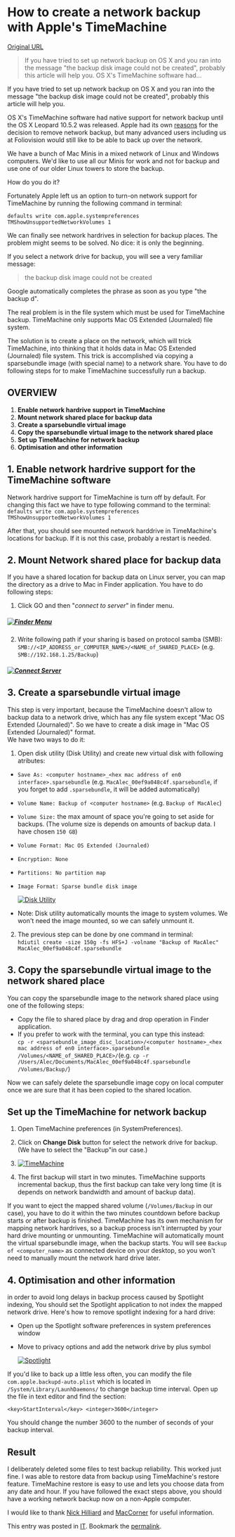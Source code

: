 # How to create a network backup with Apple's TimeMachine

[Original URL](https://foliovision.com/2010/05/network-backup-apple-timemachine)

> If you have tried to set up network backup on OS X and you ran into the message "the backup disk image could not be created", probably this article will help you. OS X's TimeMachine software had...

If you have tried to set up network backup on OS X and you ran into the message "the backup disk image could not be created", probably this article will help you.

OS X's TimeMachine software had native support for network backup until the OS X Leopard 10.5.2 was released. Apple had its own [reasons](http://www.kuro5hin.org/story/2008/5/11/131026/867) for the decision to remove network backup, but many advanced users including us at Foliovision would still like to be able to back up over the network.

We have a bunch of Mac Minis in a mixed network of Linux and Windows computers. We'd like to use all our Minis for work and not for backup and use one of our older Linux towers to store the backup.

How do you do it?

Fortunately Apple left us an option to turn-on network support for TimeMachine by running the following command in terminal:

`defaults write com.apple.systempreferences TMShowUnsupportedNetworkVolumes 1`

We can finally see network hardrives in selection for backup places. The problem might seems to be solved. No dice: it is only the beginning.

If you select a network drive for backup, you will see a very familiar message:

> the backup disk image could not be created

Google automatically completes the phrase as soon as you type "the backup d".

The real problem is in the file system which must be used for TimeMachine backup. TimeMachine only supports Mac OS Extended (Journaled) file system.

The solution is to create a place on the network, which will trick TimeMachine, into thinking that it holds data in Mac OS Extended (Journaled) file system. This trick is accomplished via copying a sparsebundle image (with special name) to a network share. You have to do following steps for to make TimeMachine successfully run a backup.

## OVERVIEW

1. **Enable network hardrive support in TimeMachine** 
2. **Mount network shared place for backup data** 
3. **Create a sparsebundle virtual image**
4. **Copy the sparsebundle virtual image to the network shared place** 
5. **Set up TimeMachine for network backup**
6. **Optimisation and other information**

## 1\. Enable network hardrive support for the TimeMachine software

Network hardrive support for TimeMachine is turn off by default. For changing this fact we have to type following command to the terminal:<br>
`defaults write com.apple.systempreferences TMShowUnsupportedNetworkVolumes 1`

After that, you should see mounted network harddrive in TimeMachine's locations for backup. If it is not this case, probably a restart is needed.

## 2\. Mount Network shared place for backup data

If you have a shared location for backup data on Linux server, you can map the directory as a drive to Mac in Finder application. You have to do following steps:

1. Click GO and then "_connect to server_" in finder menu.

  ##### [![Finder Menu](https://cdn.foliovision.com/images/2010/04/400/Finder-Menu.png)](https://foliovision.com/images/2010/04/Finder-Menu.png "Finder Menu")

  #####

2. Write following path if your sharing is based on protocol samba (SMB):<br>
  `SMB://<IP_ADDRESS_or_COMPUTER_NAME>/<NAME_of_SHARED_PLACE>` (e.g. `SMB://192.168.1.25/Backup`)

  ##### [![Connect Server](https://cdn.foliovision.com/images/2010/04/400/Connect-Server.png)](https://foliovision.com/images/2010/04/Connect-Server.png "Connect Server")

## 3\. Create a sparsebundle virtual image

This step is very important, because the TimeMachine doesn't allow to backup data to a network drive, which has any file system except "Mac OS Extended (Journaled)". So we have to create a disk image in "Mac OS Extended (Journaled)" format.<br>
We have two ways to do it:

1. Open disk utility (Disk Utility) and create new virtual disk with following atributes:

  - `Save As: <computer hostname>_<hex mac address of en0 interface>.sparsebundle` (e.g. `MacAlec_00ef9a048c4f.sparsebundle`, if you forget to add `.sparsebundle`, it will be added automatically)
  - `Volume Name: Backup of <computer hostname>` (e.g. `Backup of MacAlec`)
  - `Volume Size:` the max amount of space you're going to set aside for backups. (The volume size is depends on amounts of backup data. I have chosen `150 GB`)
  - `Volume Format: Mac OS Extended (Journaled)`
  - `Encryption: None`
  - `Partitions: No partition map`
  - `Image Format: Sparse bundle disk image`

    [![Disk Utility](https://cdn.foliovision.com/images/2010/04/400/Disk-Utility.png)](https://foliovision.com/images/2010/04/Disk-Utility.png "Disk Utility")

  - Note: Disk utility automatically mounts the image to system volumes. We won't need the image mounted, so we can safely unmount it.

2. The previous step can be done by one command in terminal:<br>
  `hdiutil create -size 150g -fs HFS+J -volname "Backup of MacAlec" MacAlec_00ef9a048c4f.sparsebundle`

## 3\. Copy the sparsebundle virtual image to the network shared place

You can copy the sparsebundle image to the network shared place using one of the following steps:

- Copy the file to shared place by drag and drop operation in Finder application.
- If you prefer to work with the terminal, you can type this instead:<br>
  `cp -r <sparsebundle_image_disc_location>/<computer hostname>_<hex mac address of en0 interface>.sparsebundle /Volumes/<NAME_of_SHARED_PLACE>/`(e.g. `cp -r /Users/Alec/Documents/MacAlec_00ef9a048c4f.sparsebundle /Volumes/Backup/`)

Now we can safely delete the sparsebundle image copy on local computer once we are sure that it has been copied to the shared location.

## **Set up the TimeMachine for network backup**

1. Open TimeMachine preferences (in SystemPreferences).
2. Click on **Change Disk** button for select the network drive for backup. (We have to select the "Backup"in our case.)
3. [![TimeMachine](https://cdn.foliovision.com/images/2010/04/400/TimeMachine.png)](https://foliovision.com/images/2010/04/TimeMachine.png "TimeMachine")

4. The first backup will start in two minutes. TimeMachine supports incremental backup, thus the first backup can take very long time (it is depends on network bandwidth and amount of backup data).

If you want to eject the mapped shared volume (`/Volumes/Backup` in our case), you have to do it within the two minutes countdown before backup starts or after backup is finished. TimeMachine has its own mechanism for mapping network hardrives, so a backup process isn't interrupted by your hard drive mounting or unmounting. TimeMachine will automatically mount the virtual sparsebundle image, when the backup starts. You will see `Backup of <computer_name>` as connected device on your desktop, so you won't need to manually mount the network hard drive later.

## 4\. Optimisation and other information

in order to avoid long delays in backup process caused by Spotlight indexing, You should set the Spotlight application to not index the mapped network drive. Here's how to remove spotlight indexing for a hard drive:

- Open up the Spotlight software preferences in system preferences window
- Move to privacy options and add the network drive by plus symbol

  [![Spotlight](https://cdn.foliovision.com/images/2010/04/400/Spotlight.png)](https://foliovision.com/images/2010/04/Spotlight.png "Spotlight")

If you'd like to back up a little less often, you can modify the file `com.apple.backupd-auto.plist` which is located in `/System/Library/LaunhDaemons/` to change backup time interval. Open up the file in text editor and find the section:

`<key>StartInterval</key> <integer>3600</integer>`

You should change the number 3600 to the number of seconds of your backup interval.

## Result

I deliberately deleted some files to test backup reliability. This worked just fine. I was able to restore data from backup using TimeMachine's restore feature. TimeMachine restore is easy to use and lets you choose data from any date and hour. If you have followed the exact steps above, you should have a working network backup now on a non-Apple computer.

I would like to thank [Nick Hilliard](http://www.foobar.org/blog/time-machine-on-samba-shares) and [MacCorner](http://www.readynas.com/?p=253) for useful information.

This entry was posted in [IT](https://foliovision.com/weblog/it). Bookmark the [permalink](https://foliovision.com/2010/05/network-backup-apple-timemachine "Permalink to How to create a network backup with Apple’s TimeMachine").
